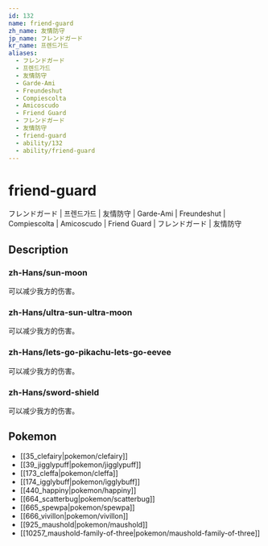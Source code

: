 ```yaml
---
id: 132
name: friend-guard
zh_name: 友情防守
jp_name: フレンドガード
kr_name: 프렌드가드
aliases:
  - フレンドガード
  - 프렌드가드
  - 友情防守
  - Garde-Ami
  - Freundeshut
  - Compiescolta
  - Amicoscudo
  - Friend Guard
  - フレンドガード
  - 友情防守
  - friend-guard
  - ability/132
  - ability/friend-guard
---
```

# friend-guard

フレンドガード | 프렌드가드 | 友情防守 | Garde-Ami | Freundeshut | Compiescolta | Amicoscudo | Friend Guard | フレンドガード | 友情防守

## Description

### zh-Hans/sun-moon

可以减少我方的伤害。

### zh-Hans/ultra-sun-ultra-moon

可以减少我方的伤害。

### zh-Hans/lets-go-pikachu-lets-go-eevee

可以减少我方的伤害。

### zh-Hans/sword-shield

可以减少我方的伤害。

## Pokemon

- [[35_clefairy|pokemon/clefairy]]
- [[39_jigglypuff|pokemon/jigglypuff]]
- [[173_cleffa|pokemon/cleffa]]
- [[174_igglybuff|pokemon/igglybuff]]
- [[440_happiny|pokemon/happiny]]
- [[664_scatterbug|pokemon/scatterbug]]
- [[665_spewpa|pokemon/spewpa]]
- [[666_vivillon|pokemon/vivillon]]
- [[925_maushold|pokemon/maushold]]
- [[10257_maushold-family-of-three|pokemon/maushold-family-of-three]]


